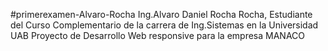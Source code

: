 #primerexamen-Alvaro-Rocha
Ing.Alvaro Daniel Rocha Rocha, Estudiante del Curso Complementario de la carrera de Ing.Sistemas
en la Universidad UAB
Proyecto de Desarrollo Web responsive para la empresa MANACO